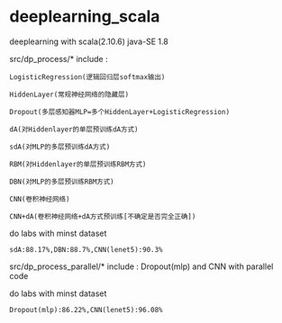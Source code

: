 # deeplearning_scala
deeplearning with scala(2.10.6)  java-SE 1.8

src/dp_process/* include :  

    LogisticRegression(逻辑回归层softmax输出)
    
    HiddenLayer(常规神经网络的隐藏层)
    
    Dropout(多层感知器MLP=多个HiddenLayer+LogisticRegression)
    
    dA(对Hiddenlayer的单层预训练dA方式)
    
    sdA(对MLP的多层预训练dA方式)
    
    RBM(对Hiddenlayer的单层预训练RBM方式)
    
    DBN(对MLP的多层预训练RBM方式)
    
    CNN(卷积神经网络)
    
    CNN+dA(卷积神经网络+dA方式预训练[不确定是否完全正确])
    

do labs with minst dataset 

    sdA:88.17%,DBN:88.7%,CNN(lenet5):90.3%


src/dp_process_parallel/* include : Dropout(mlp) and CNN with parallel code

do labs with minst dataset 

    Dropout(mlp):86.22%,CNN(lenet5):96.08%
